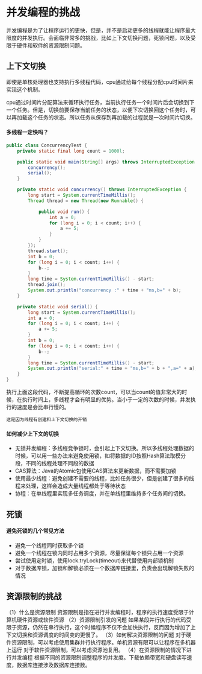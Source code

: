 # 并发编程的挑战

并发编程是为了让程序运行的更快，但是，并不是启动更多的线程就能让程序最大限度的并发执行。会面临非常多的挑战，比如上下文切换问题，死锁问题，以及受限于硬件和软件的资源限制问题。

## 上下文切换
即使是单核处理器也支持执行多线程代码，cpu通过给每个线程分配cpu时间片来实现这个机制。

cpu通过时间片分配算法来循环执行任务，当前执行任务一个时间片后会切换到下一个任务。但是，切换前要保存当前任务的状态，以便下次切换回这个任务时，可以再加载这个任务的状态。所以任务从保存到再加载的过程就是一次时间片切换。

#### 多线程一定快吗？
```java
public class ConcurrencyTest {
    private static final long count = 1000l;

    public static void main(String[] args) throws InterruptedException {
        concurrency();
        serial();
    }

    private static void concurrency() throws InterruptedException {
        long start = System.currentTimeMillis();
        Thread thread = new Thread(new Runnable() {

            public void run() {
                int a = 0;
                for (long i = 0; i < count; i++) {
                    a += 5;
                }
            }
        });
        thread.start();
        int b = 0;
        for (long i = 0; i < count; i++) {
            b--;
        }
        long time = System.currentTimeMillis() - start;
        thread.join();
        System.out.println("concurrency :" + time + "ms,b=" + b);
    }

    private static void serial() {
        long start = System.currentTimeMillis();
        int a = 0;
        for (long i = 0; i < count; i++) {
            a += 5;
        }
        int b = 0;
        for (long i = 0; i < count; i++) {
            b--;
        }
        long time = System.currentTimeMillis() - start;
        System.out.println("serial:" + time + "ms,b=" + b + ",a=" + a);
    }
}

```
执行上面这段代码，不断提高循环的次数count，可以当count的值非常大的时候，在执行时间上，多线程才会有明显的优势。当小于一定的次数的时候，并发执行的速度是会比串行慢的。

`这是因为线程有创建和上下文切换的开销`

#### 如何减少上下文的切换
- 无锁并发编程：多线程竞争锁时，会引起上下文切换。所以多线程处理数据的时候，可以用一些办法来避免使用锁，如将数据的ID按照Hash算法取模分段，不同的线程处理不同段的数据
- CAS算法：Java的Atomic包使用CAS算法来更新数据，而不需要加锁
- 使用最少线程：避免创建不需要的线程，比如任务很少，但是创建了很多的线程来处理，这样会造成大量线程都处于等待状态
- 协程：在单线程里实现多任务调度，并在单线程里维持多个任务间的切换。


## 死锁
#### 避免死锁的几个常见方法
- 避免一个线程同时获取多个锁
- 避免一个线程在锁内同时占用多个资源，尽量保证每个锁只占用一个资源
- 尝试使用定时锁，使用lock.tryLock(timeout)来代替使用内部锁机制
- 对于数据库锁，加锁和解锁必须在一个数据库链接里，负责会出现解锁失败的情况

## 资源限制的挑战
（1）什么是资源限制
资源限制是指在进行并发编程时，程序的执行速度受限于计算机硬件资源或软件资源
（2）资源限制引发的问题
如果某段并行执行的代码受限于资源，仍然在串行执行，这个时候程序不仅不会加快执行，反而因为增加了上下文切换和资源调度的时间变的更慢了。
（3）如何解决资源限制的问题
对于硬件资源限制，可以考虑使用集群并行执行程序。单机资源有限可以让程序在多机器上运行
对于软件资源限制，可以考虑资源池复用。
（4）在资源限制的情况下进行并发编程
根据不同的资源限制调整程序的并发度。下载依赖带宽和硬盘读写速度，数据库连接涉及数据库连接数。
